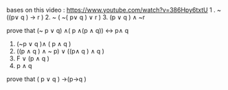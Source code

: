 bases on this video  : https://www.youtube.com/watch?v=386Hpy6txtU
1 . ~ ((p$\lor$ q ) -> r )
2. ~ ( ~( p$\lor$ q ) $\lor$ r )
3.  (p $\lor$ q ) $\land$ ~r  
 
prove that (~ p $\lor$ q) $\land$( p $\land$(p $\land$ q)) <->  p$\land$  q 

1. (~p $\lor$ q )$\land$ ( p $\land$ q )
2. ((p $\land$ q ) $\land$ ~ p)  $\lor$ ((p$\land$ q  ) $\land$ q  )
3. F $\lor$ (p $\land$ q )
4. p $\land$ q 

prove that ( p $\lor$ q ) ->(p->q )